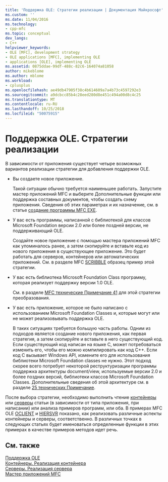 ```yaml
---
title: 'Поддержка OLE: Стратегии реализации | Документация Майкрософт'
ms.custom: ''
ms.date: 11/04/2016
ms.technology:
- cpp-mfc
ms.topic: conceptual
dev_langs:
- C++
helpviewer_keywords:
- OLE [MFC], development strategy
- OLE applications [MFC], implementing OLE
- applications [OLE], implementing OLE
ms.assetid: 0875ddae-99df-488c-82c6-164074a81058
author: mikeblome
ms.author: mblome
ms.workload:
- cplusplus
ms.openlocfilehash: ae49db47905f38c4b614609a7a4b73c4597292e3
ms.sourcegitcommit: a9dcbcc85b4c28eed280d8e451c494a00d8c4c25
ms.translationtype: MT
ms.contentlocale: ru-RU
ms.lasthandoff: 10/25/2018
ms.locfileid: "50075915"
---
```

# <a name="ole-background-implementation-strategies"></a>Поддержка OLE. Стратегии реализации

В зависимости от приложения существует четыре возможных вариантов реализации стратегии для добавления поддержки OLE.

- Вы создаете новое приложение.

   Такой ситуации обычно требуется наименьшее работать. Запустите мастер приложений MFC и выберите Дополнительные функции или поддержка составных документов, чтобы создать схему приложения. Сведения об этих параметрах и их назначение, см. в статье [создание программы MFC EXE](../mfc/reference/mfc-application-wizard.md).

- У вас есть программы, написанной с библиотекой для классов Microsoft Foundation версии 2.0 или более поздней версии, не поддерживающий OLE.

   Создайте новое приложение с помощью мастера приложений MFC как упоминалось ранее, а затем скопируйте и вставьте код из нового приложения в существующее приложение. Это будет работать для серверов, контейнеров или автоматических приложений. См. в разделе MFC [SCRIBBLE](../visual-cpp-samples.md) образец пример этой стратегии.

- У вас есть библиотека Microsoft Foundation Class программу, которая реализует поддержку версии 1.0 OLE.

   См. в разделе [MFC технические Примечание 41](../mfc/tn041-mfc-ole1-migration-to-mfc-ole-2.md) для этой стратегии преобразования.

- У вас есть приложение, которое не было написано с использованием Microsoft Foundation Classes и, которые могут или не может реализовывать поддержка OLE.

   В таких ситуациях требуется большую часть работы. Одним из подходов является создание нового приложения, как первая стратегия, а затем скопируйте и вставьте в него существующий код. Если существующий код написан на языке C, может потребоваться изменить его, чтобы его можно компилировать как код C++. Если код C вызывает Windows API, измените его для использования библиотеки Microsoft Foundation classes не нужно. Этот подход скорее всего потребует некоторой реструктуризации программы поддержка архитектуры document/view, используемые версии 2.0 и более поздних версий, библиотеки классов Microsoft Foundation Classes. Дополнительные сведения об этой архитектуре см. в разделе [25 технических Примечание](../mfc/tn025-document-view-and-frame-creation.md).

После выбора стратегии, необходимо выполнить чтение [контейнеры](../mfc/containers.md) или [серверы](../mfc/servers.md) статьи (в зависимости от типа приложения, при написании) или анализа примеров программ, или оба. В примерах MFC OLE [OCLIENT](../visual-cpp-samples.md) и [HIERSVR](../visual-cpp-samples.md) показано, как реализовать различные аспекты контейнеры и серверы, соответственно. В различных точках в следующих статьях будет именоваться определенные функции в этих примерах в качестве примеров методов идет речь.

## <a name="see-also"></a>См. также

[Поддержка OLE](../mfc/ole-background.md)<br/>
[Контейнеры. Реализация контейнера](../mfc/containers-implementing-a-container.md)<br/>
[Серверы. Реализация сервера](../mfc/servers-implementing-a-server.md)<br/>
[Мастер приложений MFC](../mfc/reference/mfc-application-wizard.md)

